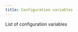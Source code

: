 ```yaml
---
title: Configuration variables
---
```


<div class="page-header">
   List of configuration variables
</div>

<div class="table-responsive">

</div>